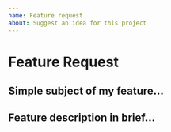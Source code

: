 ```yaml
---
name: Feature request
about: Suggest an idea for this project
---
```


# Feature Request

## Simple subject of my feature...
<!-- Describe your requesting featue in few words -->

## Feature description in brief...
<!-- Describe your requesting feature in detail -->
